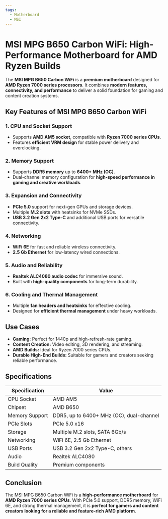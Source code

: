 ```yaml
---
tags:
  - Motherboard
  - MSI
---
```


# MSI MPG B650 Carbon WiFi: High-Performance Motherboard for AMD Ryzen Builds

The **MSI MPG B650 Carbon WiFi** is a **premium motherboard** designed for **AMD Ryzen 7000 series processors**. It combines **modern features, connectivity, and performance** to deliver a solid foundation for gaming and content creation systems.

## Key Features of MSI MPG B650 Carbon WiFi

### 1. **CPU and Socket Support**

* Supports **AMD AM5 socket**, compatible with **Ryzen 7000 series CPUs**.
* Features **efficient VRM design** for stable power delivery and overclocking.

### 2. **Memory Support**

* Supports **DDR5 memory** up to **6400+ MHz (OC)**.
* Dual-channel memory configuration for **high-speed performance in gaming and creative workloads**.

### 3. **Expansion and Connectivity**

* **PCIe 5.0** support for next-gen GPUs and storage devices.
* Multiple **M.2 slots** with heatsinks for NVMe SSDs.
* **USB 3.2 Gen 2x2 Type-C** and additional USB ports for versatile connectivity.

### 4. **Networking**

* **WiFi 6E** for fast and reliable wireless connectivity.
* **2.5 Gb Ethernet** for low-latency wired connections.

### 5. **Audio and Reliability**

* **Realtek ALC4080 audio codec** for immersive sound.
* Built with **high-quality components** for long-term durability.

### 6. **Cooling and Thermal Management**

* Multiple **fan headers and heatsinks** for effective cooling.
* Designed for **efficient thermal management** under heavy workloads.

## Use Cases

* **Gaming:** Perfect for 1440p and high-refresh-rate gaming.
* **Content Creation:** Video editing, 3D rendering, and streaming.
* **AMD Builds:** Ideal for Ryzen 7000 series CPUs.
* **Durable High-End Builds:** Suitable for gamers and creators seeking reliable performance.

## Specifications

| Specification  | Value                                    |
| -------------- | ---------------------------------------- |
| CPU Socket     | AMD AM5                                  |
| Chipset        | AMD B650                                 |
| Memory Support | DDR5, up to 6400+ MHz (OC), dual-channel |
| PCIe Slots     | PCIe 5.0 x16                             |
| Storage        | Multiple M.2 slots, SATA 6Gb/s           |
| Networking     | WiFi 6E, 2.5 Gb Ethernet                 |
| USB Ports      | USB 3.2 Gen 2x2 Type-C, others           |
| Audio          | Realtek ALC4080                          |
| Build Quality  | Premium components                       |

## Conclusion

The MSI MPG B650 Carbon WiFi is a **high-performance motherboard** for **AMD Ryzen 7000 series CPUs**. With PCIe 5.0 support, DDR5 memory, WiFi 6E, and strong thermal management, it is **perfect for gamers and content creators looking for a reliable and feature-rich AMD platform**.
